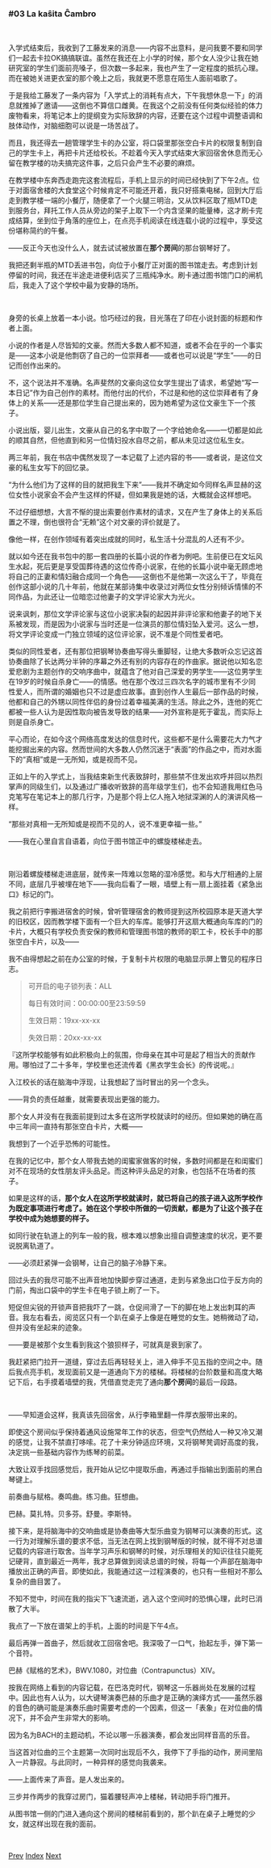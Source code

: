 ### #03 La kaŝita Ĉambro

&emsp;

入学式结束后，我收到了工藤发来的消息——内容不出意料，是问我要不要和同学们一起去卡拉OK搞搞联谊。虽然在我还在上小学的时候，那个女人没少让我在她研究室的学生们面前亮嗓子，但次数一多起来，我也产生了一定程度的抵抗心理。而在被她关进更衣室的那个晚上之后，我就更不愿意在陌生人面前唱歌了。

于是我给工藤发了一条内容为「入学式上的消耗有点大，下午我想休息一下」的消息就推掉了邀请——这倒也不算信口雌黄。在我这个之前没有任何类似经验的体力废物看来，将笔记本上的提纲变为实际致辞的内容，还要在这个过程中调整语调和肢体动作，对脑细胞可以说是一场苦战了。

而且，我还得去一趟管理学生卡的办公室，将口袋里那张空白卡片的权限复制到自己的学生卡上，再把卡片还给校长。不趁着今天入学式结束大家回宿舍休息而无心留在教学楼的功夫搞完这件事，之后只会产生不必要的麻烦。

在教学楼中东奔西走跑完这套流程后，手机上显示的时间已经快到了下午2点。位于对面宿舍楼的大食堂这个时候肯定不可能还开着，我只好搭乘电梯，回到大厅后走到教学楼一端的小餐厅，随便拿了一个火腿三明治，又从饮料区取了瓶MTD走到服务台，拜托工作人员从旁边的架子上取下一个内含坚果的能量棒，这才刷卡完成结算，坐到位于角落的座位上，在点亮手机阅读在线连载小说的过程中，享受这份堪称简约的午餐。

——反正今天也没什么人，就去试试被放置在**那个房间**的那台钢琴好了。

我把还剩半瓶的MTD丢进书包，向位于小餐厅正对面的图书馆走去。考虑到计划停留的时间，我还在半途走进便利店买了三瓶纯净水。刷卡通过图书馆门口的闸机后，我走入了这个学校中最为安静的场所。

&emsp;

身旁的长桌上放着一本小说。恰巧经过的我，目光落在了印在小说封面的标题和作者上面。

小说的作者是人尽皆知的文豪。然而大多数人都不知道，或者不会在乎的一个事实是——这本小说是他剽窃了自己的一位崇拜者——或者也可以说是“学生”——的日记而创作出来的。

不，这个说法并不准确。名声斐然的文豪向这位女学生提出了请求，希望她“写一本日记”作为自己创作的素材。而他付出的代价，不过是和他的这位崇拜者有了身体上的关系——还是那位学生自己提出来的，因为她希望为这位文豪生下一个孩子。

小说出版，婴儿出生，文豪从自己的名字中取了一个字给她命名——一切都是如此的顺其自然，但他直到和另一位情妇投水自尽之前，都从未见过这位私生女。

两三年前，我在书店中偶然发现了一本记载了上述内容的书——或者说，是这位文豪的私生女写下的回忆录。

“为什么他们为了这样的目的就把我生下来”——我并不确定如今同样名声显赫的这位女性小说家会不会产生这样的怀疑，但如果我是她的话，大概就会这样想吧。

不过仔细想想，大言不惭的提出索要创作素材的请求，又在产生了身体上的关系后置之不理，倒也很符合“无赖”这个对文豪的评价就是了。

像他一样，在创作领域有着突出成就的同时，私生活十分混乱的人还有不少。

就以如今还在我书包中的那一套四册的长篇小说的作者为例吧。生前便已在文坛风生水起，死后更是享受国葬待遇的这位传奇小说家，在他的长篇小说中毫无顾虑地将自己的正妻和情妇融合成同一个角色——这倒也不是他第一次这么干了，毕竟在创作这部小说的几十年前，他就在某部诗集中收录过对两位女性分别倾诉情愫的不同作品，为此还让一位暗恋过他妻子的文学评论家大为光火。

说来讽刺，那位文学评论家与这位小说家决裂的起因并非评论家和他妻子的地下关系被发现，而是因为小说家与当时还是一位演员的那位情妇坠入爱河。这么一想，将文学评论变成一门独立领域的这位评论家，说不准是个同性爱者吧。

类似的同性爱者，还有那位把钢琴协奏曲写得头重脚轻，让绝大多数听众忘记这首协奏曲除了长达两分半钟的序幕之外还有别的内容存在的作曲家。据说他以知名恋爱悲剧为主题创作的交响序曲中，就蕴含了他对自己深爱的男学生——这位男学生在19岁的时候自杀身亡——的情感。他在那个改过三四次名字的城市里有不少同性爱人，而所谓的婚姻也只不过是虚应故事。直到创作人生最后一部作品的时候，他都和自己的外甥以同性伴侣的身份过着幸福美满的生活。除此之外，连他的死亡都被一些人认为是因性取向被告发导致的结果——对外宣称是死于霍乱，而实际上则是自杀身亡。

平心而论，在如今这个网络高度发达的信息时代，这些都不是什么需要花大力气才能挖掘出来的内容。然而世间的大多数人仍然沉迷于“表面”的作品之中，而对水面下的“真相”或是一无所知，或是视而不见。

正如上午的入学式上，当我结束新生代表致辞时，那些禁不住发出欢呼并回以热烈掌声的同级生们，以及通过广播收听致辞的高年级学生们，也不会知道我用红色马克笔写在笔记本上的那几行字，乃是那个将上亿人拖入地狱深渊的人的演讲风格一样。

“那些对真相一无所知或是视而不见的人，说不准更幸福一些。”

——我在心里自言自语着，向位于图书馆正中的螺旋楼梯走去。

&emsp;

刚沿着螺旋楼梯走进底层，就传来一阵难以忽略的湿冷感觉。和与大厅相通的上层不同，底层几乎被埋在地下——我向后看了一眼，墙壁上有一扇上面挂着《紧急出口》标记的门。

我之前把行李搬进宿舍的时候，曾听管理宿舍的教师提到这所校园原本是天道大学的旧校区，因而教学楼下面有一个巨大的车库。能够打开这扇大概通向车库的门的卡片，大概只有学校负责安保的教师和管理图书馆的教师的职工卡，校长手中的那张空白卡片，以及——

我不由得想起之前在办公室的时候，于复制卡片权限的电脑显示屏上瞥见的程序日志。

> 可开启的电子锁列表：ALL
>
> 每日有效时间：00:00:00至23:59:59
>
> 生效日期：19xx-xx-xx
>
> 失效日期：20xx-xx-xx

『这所学校能够有如此积极向上的氛围，你母亲在其中可是起了相当大的贡献作用。哪怕过了二十多年，学校里也还流传着《黑衣学生会长》的传说呢。』

入江校长的话在脑海中浮现，让我想起了当时冒出的另一个念头。

——背负的责任越重，就需要表现出更强的能力。

那个女人并没有在我面前提到过太多在这所学校就读时的经历。但如果她的确在高中三年间一直持有那张空白卡片，大概——

我想到了一个近乎恐怖的可能性。

在我的记忆中，那个女人带我去她的闺蜜家做客的时候，多数时间都是在和闺蜜们对不在现场的女性朋友评头品足。而这种评头品足的对象，也包括不在场者的孩子。

如果是这样的话，**那个女人在这所学校就读时，就已将自己的孩子进入这所学校作为既定事项进行考虑了。她在这个学校中所做的一切贡献，都是为了让这个孩子在学校中成为她想要的样子。**

如同行驶在轨道上的列车一般的我，根本难以想象出擅自调整速度的状况，更不要说脱离轨道了。

——必须赶紧弹一会钢琴，让自己的脑子冷静下来。

回过头去的我尽可能不出声音地加快脚步穿过通道，走到与紧急出口位于反方向的门前，掏出口袋中的学生卡在电子锁上刷了一下。

短促但尖锐的开锁声音把我吓了一跳，仓促间滑了一下的脚在地上发出刺耳的声音。我左右看去，阅览区只有一个趴在桌子上像是在睡觉的女生。她稍微动了动，但并没有坐起来的迹象。

——要是被那个女生看到我这个狼狈样子，可就真是衰到家了。

我赶紧把门拉开一道缝，穿过去后再轻轻关上，进入伸手不见五指的空间之中。随后我点亮手机，发现面前又是一道通向下方的楼梯。将楼梯的台阶数量和高度大略记下后，右手摸着墙壁的我，凭借直觉走完了通向**那个房间**的最后一段路。

&emsp;

——早知道会这样，我真该先回宿舍，从行李箱里翻一件厚衣服带出来的。

即使这个房间似乎保持着通风设施常年工作的状态，但空气仍然给人一种又冷又潮的感觉，让我不禁直打哆嗦。花了十来分钟适应环境，又将钢琴凳调好高度的我，决定挑一些基础内容作为练琴的前菜。

大致让双手找回感觉后，我开始从记忆中提取乐曲，再通过手指输出到面前的黑白琴键上。

前奏曲与赋格。奏鸣曲。练习曲。狂想曲。

巴赫。莫扎特。贝多芬。舒曼。李斯特。

接下来，是将脑海中的交响曲或是协奏曲等大型乐曲变为钢琴可以演奏的形式。这一行为对理解乐谱的要求不低，当无法在网上找到钢琴版的时候，就不得不对总谱记载的内容进行取舍。当年学习声乐和钢琴的时候，对乐理相关的知识往往只能死记硬背，直到最近一两年，我才总算做到阅读总谱的时候，将每一个声部在脑海中播放出正确的声音。即使如此，我能通过这一过程演奏的，也只有一些相对不那么复杂的曲目罢了。

不知不觉中，时间在我的指尖下飞速流逝，逃入这个空间时的恐惧心理，此时已消散了大半。

我点了一下放在谱架上的手机，上面的时间是下午4点。

最后再弹一首曲子，然后就收工回宿舍吧。我深吸了一口气，抬起左手，弹下第一个音符。

巴赫《赋格的艺术》，BWV.1080，对位曲（Contrapunctus）XIV。

按我在网络上看到的内容记载，在巴洛克时代，钢琴这一乐器尚处在发展的过程中。因此也有人认为，以大键琴演奏巴赫的乐曲才是正确的演绎方式——虽然乐器的音色的确可能是演奏乐曲时需要考虑的一个因素，但这一「表象」在对位曲的情况下，并不会产生非常大的影响。

因为名为BACH的主题动机，不论以哪一乐器演奏，都会发出同样音高的乐音。

当这首对位曲的三个主题第一次同时出现后不久，我停下了手指的动作，房间里陷入一片静寂。与此同时，一种异样的感觉向我袭来。

——上面传来了声音。是人发出来的。

三步并作两步的我穿过房门，猫着腰轻声冲上楼梯，转动把手将门推开。

从图书馆一侧的门进入通向这个房间的楼梯前看到的，那个趴在桌子上睡觉的少女，就这样出现在我的面前。

&emsp;

[Prev](01-02.md) [Index](../index.md) [Next](01-04.md)
